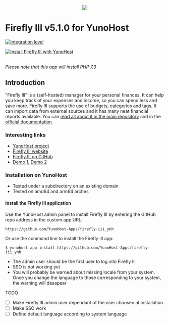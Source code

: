 <p align="center"><img src="https://firefly-iii.org/static/img/logo-small-new.png"></p>

# Firefly III v5.1.0 for YunoHost

[![Integration level](https://dash.yunohost.org/integration/Firefly-III.svg)](https://ci-apps.yunohost.org/jenkins/job/firefly-iii%20%28Community%29/lastBuild/consoleFull)

[![Install Firefly III with YunoHost](https://install-app.yunohost.org/install-with-yunohost.png)](https://install-app.yunohost.org/?app=firefly-iii)<br><br>


*Please note that this app will install PHP 7.3*

## Introduction
"Firefly III" is a (self-hosted) manager for your personal finances. It can help you keep track of your expenses and income, so you can spend less and save more. Firefly III supports the use of budgets, categories and tags. It can import data from external sources and it has many neat financial reports available. You can [read all about it in the main repository](https://github.com/firefly-iii/firefly-iii) and in the [official documentation](https://firefly-iii.readthedocs.io/en/latest/).

### Interesting links

- [YunoHost project](https://yunohost.org)
- [Firefly III website](https://firefly-iii.org/)
- [Firefly III on GitHub](https://github.com/firefly-iii/firefly-iii)
- [Demo 1](https://demo.firefly-iii.org/login), [Demo 2](http://www.softaculous.com/softaculous/demos/Firefly_III)

### Installation on YunoHost

- Tested under a subdirectory on an existing domain
- Tested on amd64 and arm64 arches

#### Install the Firefly III application

Use the YunoHost admin panel to install Firefly III by entering the GitHub repo address in the custom app URL:

```
https://github.com/YunoHost-Apps/firefly-iii_ynh
```

Or use the command line to install the Firefly III app:

```
$ yunohost app install https://github.com/YunoHost-Apps/firefly-iii_ynh
```

- The admin user should be the first user to log into Firefly III
- SSO is not working yet
- You will probably be warned about missing locale from your system. Once you change the language to those corresponding to your system, the warning will desapear

TODO
 - [ ] Make Firefly III admin user dependant of the user choosen at installation
 - [ ] Make SSO work
 - [ ] Define default language according to system language
